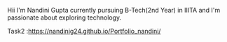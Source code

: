 
Hii I'm Nandini Gupta currently pursuing B-Tech(2nd Year) in IIITA and I'm passionate about exploring technology.

Task2 :https://nandinig24.github.io/Portfolio_nandini/

